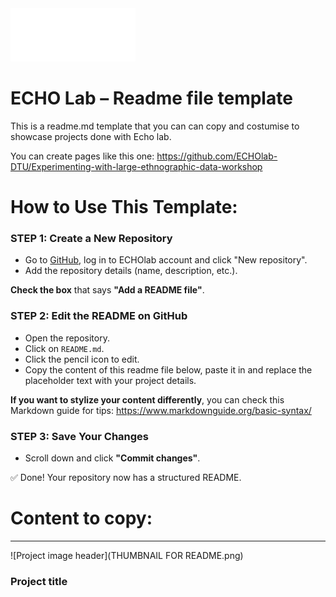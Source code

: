 <img src="Logo_payoff.png" alt="ECHO Lab Banner" width="200">

# ECHO Lab – Readme file template
This is a readme.md template that you can can copy and costumise to showcase projects done with Echo lab. 

You can create pages like this one: https://github.com/ECHOlab-DTU/Experimenting-with-large-ethnographic-data-workshop



# How to Use This Template:  

### STEP 1: Create a New Repository  
- Go to [GitHub](https://github.com), log in to ECHOlab account and click "New repository".  
- Add the repository details (name, description, etc.).  

**Check the box** that says **"Add a README file"**.  

### STEP 2: Edit the README on GitHub  
- Open the repository.  
- Click on `README.md`.  
- Click the pencil icon to edit.
- Copy the content of this readme file below, paste it in and replace the placeholder text with your project details.

**If you want to stylize your content differently**, you can check this Markdown guide for tips: https://www.markdownguide.org/basic-syntax/

### STEP 3: Save Your Changes  
- Scroll down and click **"Commit changes"**.  

✅ Done! Your repository now has a structured README. 



# Content to copy:
---  

![Project image header](THUMBNAIL FOR README.png)  

### Project title



